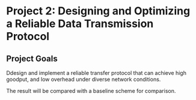 # Project 2: Designing and Optimizing a Reliable Data Transmission Protocol

## Project Goals
Ddesign and implement a reliable transfer protocol that can achieve high goodput, and low overhead under diverse network conditions.

The result will be compared with a baseline scheme for comparison.
